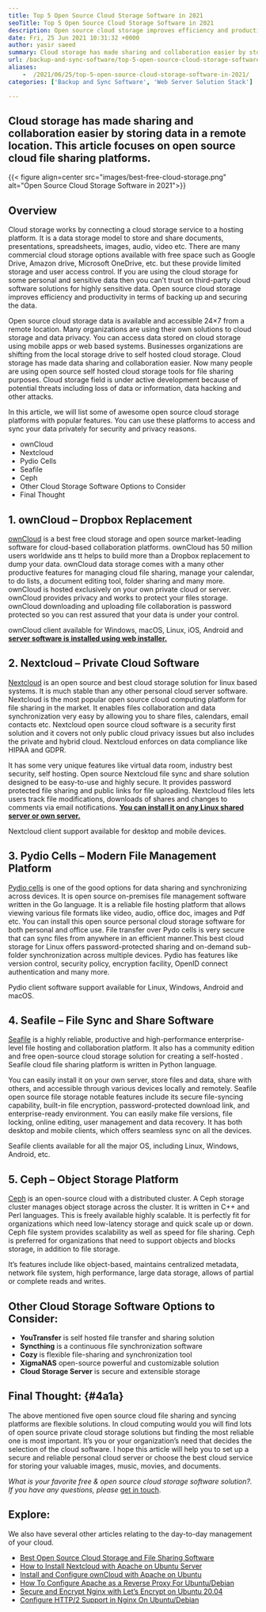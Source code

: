 ```yaml
---
title: Top 5 Open Source Cloud Storage Software in 2021
seoTitle: Top 5 Open Source Cloud Storage Software in 2021
description: Open source cloud storage improves efficiency and productivity in terms of backing up and securing the data. This article focuses on best cloud storage apps
date: Fri, 25 Jun 2021 10:31:32 +0000
author: yasir saeed
summary: Cloud storage has made sharing and collaboration easier by storing data in a remote location. This article focuses on open source cloud file sharing platforms.
url: /backup-and-sync-software/top-5-open-source-cloud-storage-software-in-2021/
aliases: 
    -  /2021/06/25/top-5-open-source-cloud-storage-software-in-2021/
categories: ['Backup and Sync Software', 'Web Server Solution Stack']

---
```

## Cloud storage has made sharing and collaboration easier by storing data in a remote location. This article focuses on open source cloud file sharing platforms.

{{< figure align=center src="images/best-free-cloud-storage.png" alt="Open Source Cloud Storage Software in 2021">}}  

## **Overview**

Cloud storage works by connecting a cloud storage service to a hosting platform. It is a data storage model to store and share documents, presentations, spreadsheets, images, audio, video etc. There are many commercial cloud storage options available with free space such as Google Drive, Amazon drive, Microsoft OneDrive, etc. but these provide limited storage and user access control. If you are using the cloud storage for some personal and sensitive data then you can’t trust on third-party cloud software solutions for highly sensitive data. Open source cloud storage improves efficiency and productivity in terms of backing up and securing the data.

Open source cloud storage data is available and accessible 24×7 from a remote location. Many organizations are using their own solutions to cloud storage and data privacy. You can access data stored on cloud storage using mobile apps or web based systems. Businesses organizations are shifting from the local storage drive to self hosted cloud storage. Cloud storage has made data sharing and collaboration easier. Now many people are using open source self hosted cloud storage tools for file sharing purposes. Cloud storage field is under active development because of potential threats including loss of data or information, data hacking and other attacks.

In this article, we will list some of awesome open source cloud storage platforms with popular features. You can use these platforms to access and sync your data privately for security and privacy reasons.

  * ownCloud
  * Nextcloud
  * Pydio Cells
  * Seafile
  * Ceph
  * Other Cloud Storage Software Options to Consider
  * Final Thought

## 1. ownCloud – Dropbox Replacement

[ownCloud][1] is a best free cloud storage and open source market-leading software for cloud-based collaboration platforms. ownCloud has 50 million users worldwide ans tt helps to build more than a Dropbox replacement to dump your data. ownCloud data storage comes with a many other productive features for managing cloud file sharing, manage your calendar, to do lists, a document editing tool, folder sharing and many more. ownCloud is hosted exclusively on your own private cloud or server. ownCloud provides privacy and works to protect your files storage. ownCloud downloading and uploading file collaboration is password protected so you can rest assured that your data is under your control.

ownCloud client available for Windows, macOS, Linux, iOS, Android and [**server software is installed using web installer.**][2]

## 2. Nextcloud – Private Cloud Software

[Nextcloud][3] is an open source and best cloud storage solution for linux based systems. It is much stable than any other personal cloud server software. Nextcloud is the most popular open source cloud computing platform for file sharing in the market. It enables files collaboration and data synchronization very easy by allowing you to share files, calendars, email contacts etc. Nextcloud open source cloud software is a security first solution and it covers not only public cloud privacy issues but also includes the private and hybrid cloud. Nextcloud enforces on data compliance like HIPAA and GDPR.

It has some very unique features like virtual data room, industry best security, self hosting. Open source Nextcloud file sync and share solution designed to be easy-to-use and highly secure. It provides password protected file sharing and public links for file uploading. Nextcloud files lets users track file modifications, downloads of shares and changes to comments via email notifications. [**You can install it on any Linux shared server or own server.**][4]

Nextcloud client support available for desktop and mobile devices.

## 3. Pydio Cells – Modern File Management Platform

[Pydio cells][5] is one of the good options for data sharing and synchronizing across devices. It is open source on-premises file management software written in the Go language. It is a reliable file hosting platform that allows viewing various file formats like video, audio, office doc, images and Pdf etc. You can install this open source personal cloud storage software for both personal and office use. File transfer over Pydo cells is very secure that can sync files from anywhere in an efficient manner.This best cloud storage for Linux offers password-protected sharing and on-demand sub-folder synchronization across multiple devices. Pydio has features like version control, security policy, encryption facility, OpenID connect authentication and many more.

Pydio client software support available for Linux, Windows, Android and macOS.

## 4. Seafile – File Sync and Share Software

[Seafile][6] is a highly reliable, productive and high-performance enterprise-level file hosting and collaboration platform. It also has a community edition and free open-source cloud storage solution for creating a self-hosted . Seafile cloud file sharing platform is written in Python language.

You can easily install it on your own server, store files and data, share with others, and accessible through various devices locally and remotely. Seafile open source file storage notable features include its secure file-syncing capability, built-in file encryption, password-protected download link, and enterprise-ready environment. You can easily make file versions, file locking, online editing, user management and data recovery. It has both desktop and mobile clients, which offers seamless sync on all the devices.

Seafile clients available for all the major OS, including Linux, Windows, Android, etc.

## 5. Ceph – Object Storage Platform

[Ceph][7] is an open-source cloud with a distributed cluster. A Ceph storage cluster manages object storage across the cluster. It is written in C++ and Perl languages. This is freely available highly scalable. It is perfectly fit for organizations which need low-latency storage and quick scale up or down. Ceph file system provides scalability as well as speed for file sharing. Ceph is preferred for organizations that need to support objects and blocks storage, in addition to file storage.

It’s features include like object-based, maintains centralized metadata, network file system, high performance, large data storage, allows of partial or complete reads and writes.

## Other Cloud Storage Software Options to Consider:

  * **YouTransfer** is self hosted file transfer and sharing solution
  * **Syncthing** is a continuous file synchronization software
  * **Cozy** is flexible file-sharing and synchronization tool
  * **XigmaNAS** open-source powerful and customizable solution
  * **Cloud Storage Server** is secure and extensible storage

## ****Final Thought**:** {#4a1a}

The above mentioned five open source cloud file sharing and syncing platforms are flexible solutions. In cloud computing would you will find lots of open source private cloud storage solutions but finding the most reliable one is most important. It’s you or your organization’s need that decides the selection of the cloud software. I hope this article will help you to set up a secure and reliable personal cloud server or choose the best cloud service for storing your valuable images, music, movies, and documents.

_What is your favorite free & open source cloud storage software solution?. If you have any questions, please_ [get in touch][8].

## Explore:

We also have several other articles relating to the day-to-day management of your cloud.

  * [Best Open Source Cloud Storage and File Sharing Software][9]
  * [How to Install Nextcloud with Apache on Ubuntu Server][4]
  * [Install and Configure ownCloud with Apache on Ubuntu][2]
  * [How To Configure Apache as a Reverse Proxy For Ubuntu/Debian][10]
  * [Secure and Encrypt Nginx with Let’s Encrypt on Ubuntu 20.04][11]
  * [Configure HTTP/2 Support in Nginx On Ubuntu/Debian][12]

 [1]: https://owncloud.com/
 [2]: https://blog.containerize.com/2021/06/11/how-to-install-and-configure-owncloud-with-apache-on-ubuntu/
 [3]: https://nextcloud.com/
 [4]: https://blog.containerize.com/2021/06/18/how-to-install-nextcloud-with-apache-on-ubuntu-server/
 [5]: https://pydio.com/
 [6]: https://www.seafile.com/
 [7]: https://ceph.io/en/
 [8]: mailto:yasir.saeed@aspose.com
 [9]: https://products.containerize.com/backup-and-sync/
 [10]: https://blog.containerize.com/2021/05/21/how-to-configure-apache-as-a-reverse-proxy-for-ubuntudebian/
 [11]: https://blog.containerize.com/2021/04/19/how-to-secure-and-encrypt-nginx-with-lets-encrypt-on-ubuntu-20.04/
 [12]: https://blog.containerize.com/2021/05/28/how-to-configure-http2-support-in-nginx-on-ubuntudebian/